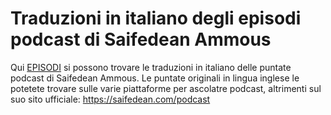 # Traduzioni in italiano degli episodi podcast di Saifedean Ammous

Qui [EPISODI](EPISODI) si possono trovare le traduzioni in italiano delle puntate podcast di Saifedean Ammous. 
Le puntate originali in lingua inglese le potetete trovare sulle varie piattaforme per ascolatre podcast, altrimenti sul suo sito ufficiale: https://saifedean.com/podcast
